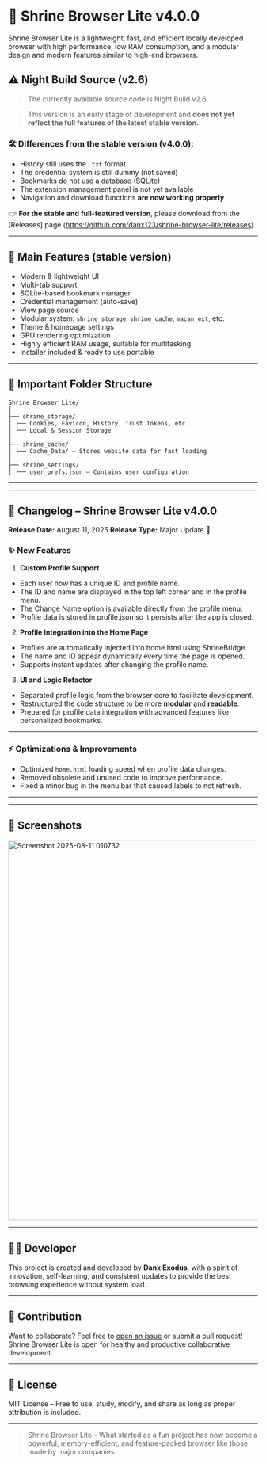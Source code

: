 # 🦁 Shrine Browser Lite v4.0.0

Shrine Browser Lite is a lightweight, fast, and efficient locally developed browser with high performance, low RAM consumption, and a modular design and modern features similar to high-end browsers.

## ⚠️ Night Build Source (v2.6)

> The currently available source code is Night Build v2.6.

> This version is an early stage of development and **does not yet reflect the full features of the latest stable version.**

### 🛠 Differences from the stable version (v4.0.0):

- History still uses the `.txt` format
- The credential system is still dummy (not saved)
- Bookmarks do not use a database (SQLite)
- The extension management panel is not yet available
- Navigation and download functions **are now working properly**

👉 **For the stable and full-featured version**, please download from the [Releases] page (https://github.com/danx123/shrine-browser-lite/releases).

---

## 🚀 Main Features (stable version)

- Modern & lightweight UI
- Multi-tab support
- SQLite-based bookmark manager
- Credential management (auto-save)
- View page source
- Modular system: `shrine_storage`, `shrine_cache`, `macan_ext`, etc.
- Theme & homepage settings
- GPU rendering optimization
- Highly efficient RAM usage, suitable for multitasking
- Installer included & ready to use portable

---

## 📂 Important Folder Structure

```
Shrine Browser Lite/
│
├── shrine_storage/
│ ├── Cookies, Favicon, History, Trust Tokens, etc.
│ └── Local & Session Storage
│
├── shrine_cache/
│ └── Cache_Data/ – Stores website data for fast loading
│
├── shrine_settings/
│ └── user_prefs.json – Contains user configuration
```

---

---

## **📝 Changelog – Shrine Browser Lite v4.0.0**

**Release Date:** August 11, 2025
**Release Type:** Major Update 🚀

### **✨ New Features**

1. **Custom Profile Support**

* Each user now has a unique ID and profile name.
* The ID and name are displayed in the top left corner and in the profile menu.
* The Change Name option is available directly from the profile menu.
* Profile data is stored in profile.json so it persists after the app is closed.

2. **Profile Integration into the Home Page**

* Profiles are automatically injected into home.html using ShrineBridge.
* The name and ID appear dynamically every time the page is opened.
* Supports instant updates after changing the profile name.

3. **UI and Logic Refactor**

* Separated profile logic from the browser core to facilitate development.
* Restructured the code structure to be more **modular** and **readable**.
* Prepared for profile data integration with advanced features like personalized bookmarks.

---

### **⚡ Optimizations & Improvements**

* Optimized `home.html` loading speed when profile data changes.
* Removed obsolete and unused code to improve performance.
* Fixed a minor bug in the menu bar that caused labels to not refresh.

---

---

## 📸 Screenshots
<img width="1365" height="767" alt="Screenshot 2025-08-11 010732" src="https://github.com/user-attachments/assets/681668a3-1f16-41eb-89a8-d6e2091dae35" />








---

## 👨‍💻 Developer

This project is created and developed by **Danx Exodus**, with a spirit of innovation, self-learning, and consistent updates to provide the best browsing experience without system load.

---

## 🤝 Contribution

Want to collaborate? Feel free to [open an issue](https://github.com/username/shrine-browser-lite/issues) or submit a pull request! Shrine Browser Lite is open for healthy and productive collaborative development.

---

## 📜 License

MIT License – Free to use, study, modify, and share as long as proper attribution is included.

---

> Shrine Browser Lite – What started as a fun project has now become a powerful, memory-efficient, and feature-packed browser like those made by major companies.
